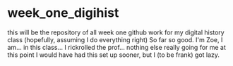 # week_one_digihist
this will be the repository of all week one github work for my digital history class (hopefully, assuming I do everything right) 
So far so good. I'm Zoe, I am... in this class... I rickrolled the prof... nothing else really going for me at this point
I would have had this set up sooner, but I (to be frank) got lazy. 
